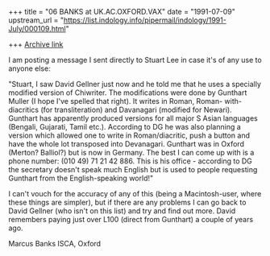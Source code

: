 +++
title = "06 BANKS at UK.AC.OXFORD.VAX"
date = "1991-07-09"
upstream_url = "https://list.indology.info/pipermail/indology/1991-July/000109.html"

+++
[Archive link](https://list.indology.info/pipermail/indology/1991-July/000109.html)


I am posting a message I sent directly to Stuart Lee in case it's of
any use to anyone else:

"Stuart, I saw David Gellner just now and he told me that he uses a
specially modified version of Chiwriter.  The modifications were done by
Gunthart Muller (I hope I've spelled that right).  It writes in Roman, Roman-
with-diacritics (for transliteration) and Davanagari (modified for Newari).
Gunthart has apparently produced versions for all major S Asian languages
(Bengali, Gujarati, Tamil etc.).  According to DG he was also planning a
version which allowed one to write in Roman/diacritic, push a button and
have the whole lot transposed into Devanagari.  Gunthart was in Oxford
(Merton? Balliol?) but is now in Germany.  The best I can come up with is
a phone number: (010 49) 71 21 42 886.  This is his office - according to
DG the secretary doesn't speak much English but is used to people requesting
Gunthart from the English-speaking world!"

I can't vouch for the accuracy of any of this (being a Macintosh-user, where
these things are simpler), but if there are any problems I can go back to
David Gellner (who isn't on this list) and try and find out more.  David
remembers paying just over L100 (direct from Gunthart) a couple of years
ago.

Marcus Banks
ISCA, Oxford




